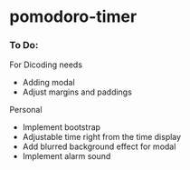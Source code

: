 ﻿# pomodoro-timer

### To Do:
For Dicoding needs
- Adding modal
- Adjust margins and paddings

Personal
- Implement bootstrap
- Adjustable time right from the time display
- Add blurred background effect for modal
- Implement alarm sound
